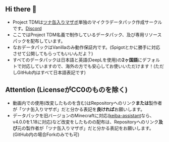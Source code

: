 ## Hi there 👋
- Project TDMは[ツナ缶入りマザボ](https://github.com/tunakaniri)単独のマイクラデータパック作成サークルです。[Discord](https://discord.gg/3CTXZ5Bew7)
- ここではProject TDM名義で制作しているデータパック、及び専用リソースパックを配布しています。
- なおデータパックはVanillaのみ動作保証内です。(Spigotとかに勝手に対応させて公開してもらってもいいんだよ？)
- すべてのデータパックは日本語と英語(DeepLを使用)の**2ヶ国語**にデフォルトで対応していますので、海外の方でも安心してお使いいただけます！(ただしGitHub内はすべて日本語表記です)

## Attention (LicenseがCC0のものを除く)
- 動画内での使用(改変したものを含む)はRepositoryへのリンク**または**製作者が「ツナ缶入りマザボ」だと分かる表記を**良ければ**お願いします。
- データパックを旧バージョンのMinecraftに対応([keiba-assistant](../../../../keiba-assistant)なら、v4.0.0を1.18に対応)など改変をしたものの配布は、Repositoryへのリンク**及び**元の製作者が「ツナ缶入りマザボ」だと分かる表記をお願いします。<br>(GitHub内の場合Forkのみでも可)

<!--

**Here are some ideas to get you started:**

🙋‍♀️ A short introduction - what is your organization all about?
🌈 Contribution guidelines - how can the community get involved?
👩‍💻 Useful resources - where can the community find your docs? Is there anything else the community should know?
🍿 Fun facts - what does your team eat for breakfast?
🧙 Remember, you can do mighty things with the power of [Markdown](https://docs.github.com/github/writing-on-github/getting-started-with-writing-and-formatting-on-github/basic-writing-and-formatting-syntax)
-->

